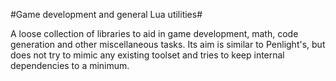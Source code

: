 #Game development and general Lua utilities#

A loose collection of libraries to aid in game development, math, code generation and other miscellaneous tasks.
Its aim is similar to Penlight's, but does not try to mimic any existing toolset and tries to keep internal dependencies to a minimum.
